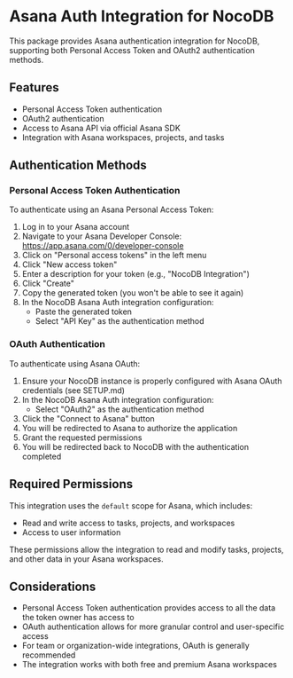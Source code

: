 # Asana Auth Integration for NocoDB

This package provides Asana authentication integration for NocoDB, supporting both Personal Access Token and OAuth2 authentication methods.

## Features

- Personal Access Token authentication
- OAuth2 authentication
- Access to Asana API via official Asana SDK
- Integration with Asana workspaces, projects, and tasks

## Authentication Methods

### Personal Access Token Authentication

To authenticate using an Asana Personal Access Token:

1. Log in to your Asana account
2. Navigate to your Asana Developer Console: https://app.asana.com/0/developer-console
3. Click on "Personal access tokens" in the left menu
4. Click "New access token"
5. Enter a description for your token (e.g., "NocoDB Integration")
6. Click "Create"
7. Copy the generated token (you won't be able to see it again)
8. In the NocoDB Asana Auth integration configuration:
   - Paste the generated token
   - Select "API Key" as the authentication method

### OAuth Authentication

To authenticate using Asana OAuth:

1. Ensure your NocoDB instance is properly configured with Asana OAuth credentials (see SETUP.md)
2. In the NocoDB Asana Auth integration configuration:
   - Select "OAuth2" as the authentication method
3. Click the "Connect to Asana" button
4. You will be redirected to Asana to authorize the application
5. Grant the requested permissions
6. You will be redirected back to NocoDB with the authentication completed

## Required Permissions

This integration uses the `default` scope for Asana, which includes:
- Read and write access to tasks, projects, and workspaces
- Access to user information

These permissions allow the integration to read and modify tasks, projects, and other data in your Asana workspaces.

## Considerations

- Personal Access Token authentication provides access to all the data the token owner has access to
- OAuth authentication allows for more granular control and user-specific access
- For team or organization-wide integrations, OAuth is generally recommended
- The integration works with both free and premium Asana workspaces 